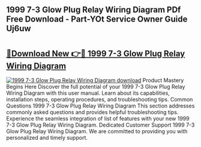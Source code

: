 ## 1999 7-3 Glow Plug Relay Wiring Diagram PDf Free Download - Part-YOt Service Owner Guide Uj6uw

# <h2><a href="http://dfncjl.blite.top/?on=1999+7-3+Glow+Plug+Relay+Wiring+Diagram">🔗Download New 👉🔴 1999 7-3 Glow Plug Relay Wiring Diagram</a></h2>

[![1999 7-3 Glow Plug Relay Wiring Diagram download](https://i.imgur.com/lujVjoI.png)](http://dfncjl.blite.top/?on=1999+7-3+Glow+Plug+Relay+Wiring+Diagram)
Product Mastery Begins Here Discover the full potential of your 1999 7-3 Glow Plug Relay Wiring Diagram with this user manual. Learn about its capabilities, installation steps, operating procedures, and troubleshooting tips. Common Questions 1999 7-3 Glow Plug Relay Wiring Diagram This section addresses commonly asked questions and provides helpful troubleshooting tips. Experience the seamless integration of list of features with your new 1999 7-3 Glow Plug Relay Wiring Diagram. Dedicated Customer Support 1999 7-3 Glow Plug Relay Wiring Diagram. We are committed to providing you with personalized and timely support.
